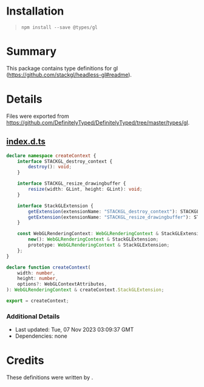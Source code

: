 # Installation
> `npm install --save @types/gl`

# Summary
This package contains type definitions for gl (https://github.com/stackgl/headless-gl#readme).

# Details
Files were exported from https://github.com/DefinitelyTyped/DefinitelyTyped/tree/master/types/gl.
## [index.d.ts](https://github.com/DefinitelyTyped/DefinitelyTyped/tree/master/types/gl/index.d.ts)
````ts
declare namespace createContext {
    interface STACKGL_destroy_context {
        destroy(): void;
    }

    interface STACKGL_resize_drawingbuffer {
        resize(width: GLint, height: GLint): void;
    }

    interface StackGLExtension {
        getExtension(extensionName: "STACKGL_destroy_context"): STACKGL_destroy_context | null;
        getExtension(extensionName: "STACKGL_resize_drawingbuffer"): STACKGL_resize_drawingbuffer | null;
    }

    const WebGLRenderingContext: WebGLRenderingContext & StackGLExtension & {
        new(): WebGLRenderingContext & StackGLExtension;
        prototype: WebGLRenderingContext & StackGLExtension;
    };
}

declare function createContext(
    width: number,
    height: number,
    options?: WebGLContextAttributes,
): WebGLRenderingContext & createContext.StackGLExtension;

export = createContext;

````

### Additional Details
 * Last updated: Tue, 07 Nov 2023 03:09:37 GMT
 * Dependencies: none

# Credits
These definitions were written by .
